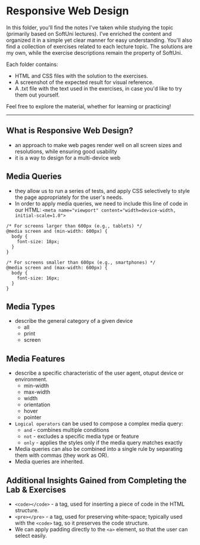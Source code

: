 # Responsive Web Design

In this folder, you'll find the notes I've taken while studying the topic (primarily based on SoftUni lectures). I've enriched the content and organized it in a simple yet clear manner for easy understanding. You'll also find a collection of exercises related to each lecture topic. The solutions are my own, while the exercise descriptions remain the property of SoftUni.

Each folder contains:

* HTML and CSS files with the solution to the exercises.
* A screenshot of the expected result for visual reference.
* A .txt file with the text used in the exercises, in case you'd like to try them out yourself.

Feel free to explore the material, whether for learning or practicing!

<hr>

## What is Responsive Web Design?

* an approach to make web pages render well on all screen sizes and resolutions, while ensuring good usability
* it is a way to design for a multi-device web

## Media Queries
* they allow us to run a series of tests, and apply CSS selectively to style the page appropriately for the user's needs.
* In order to apply media queries, we need to include this line of code in our HTML: `<meta name="viewport" content="width=device-width, initial-scale=1.0">`
```
/* For screens larger than 600px (e.g., tablets) */
@media screen and (min-width: 600px) {
  body {
    font-size: 18px;
  }
}

/* For screens smaller than 600px (e.g., smartphones) */
@media screen and (max-width: 600px) {
  body {
    font-size: 16px;
  }
}
```

## Media Types
* describe the general category of a given device
    * all
    * print
    * screen

## Media Features
* describe a specific characteristic of the user agent, otuput device or environment.
    * min-width
    * max-width
    * width
    * orientation
    * hover
    * pointer
* `Logical operators` can be used to compose a complex media query:
    * `and` - combines multiple conditions
    * `not` - excludes a specific media type or feature
    * `only` - applies the styles only if the media query matches exactly
* Media queries can also be combined into a single rule by separating them with commas (they work as OR).
* Media queries are inherited.

## Additional Insights Gained from Completing the Lab & Exercises
* `<code></code>` - a tag, used for inserting a piece of code in the HTML structure.
* `<pre></pre>` - a tag, used for preserving white-space; typically used with the `<code>` tag, so it preserves the code structure.
* We can apply padding directly to the `<a>` element, so that the user can select easily. 